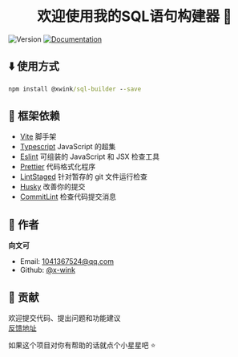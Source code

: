 <h1 align="center">欢迎使用我的SQL语句构建器 👋</h1>
<p>
  <img alt="Version" src="https://img.shields.io/badge/version-1.0.0-blue.svg?cacheSeconds=2592000" />
  <a href="https://github.com/x-wink/sql-builder#readme" target="_blank">
    <img alt="Documentation" src="https://img.shields.io/badge/documentation-yes-brightgreen.svg" />
  </a>
</p>

## ⬇️ 使用方式

```cmd
npm install @xwink/sql-builder --save
```

## 🎯 框架依赖

-   [Vite](https://cn.vitejs.dev/) 脚手架
-   [Typescript](https://www.tslang.cn) JavaScript 的超集
-   [Eslint](https://eslint.bootcss.com/) 可组装的 JavaScript 和 JSX 检查工具
-   [Prettier](https://prettier.io/) 代码格式化程序
-   [LintStaged](https://github.com/okonet/lint-staged#readme) 针对暂存的 git 文件运行检查
-   [Husky](https://typicode.github.io/husky) 改善你的提交
-   [CommitLint](https://github.com/conventional-changelog/commitlint#readme) 检查代码提交消息

## 👤 作者

**向文可**

-   Email: 1041367524@qq.com
-   Github: [@x-wink](https://github.com/x-wink)

## 🤝 贡献

欢迎提交代码、提出问题和功能建议<br /> [反馈地址](https://github.com/x-wink/sql-builder/issues)

如果这个项目对你有帮助的话就点个小星星吧 ⭐️